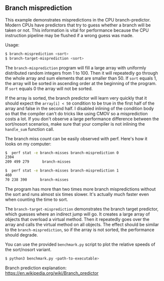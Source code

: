 ## Branch misprediction
This example demonstrates mispredictions in the CPU branch-predictor.
Modern CPUs have predictors that try to guess whether a branch will be taken or not.
This information is vital for performance because the CPU instruction pipeline may be flushed if a wrong guess was made.

Usage:
```bash
$ branch-misprediction <sort>
$ branch-target-misprediction <sort>
```

The `branch-misprediction` program will fill a large array with uniformly distributed random integers from 1 to 100.
Then it will repeatedly go through the whole array and sum elements that are smaller than 50. If `sort` equals 1,
the array will be sorted in ascending order at the beginning of the program. If `sort` equals 0 the array will not be sorted.

If the array is sorted, the branch predictor will learn very quickly that it should expect the `array[i] < 50`
condition to be true in the first half of the array and false in the second half. I disabled inlining of the
condition body so that the compiler can't do tricks like using CMOV so a misprediction costs a lot.
If you don't observe a large performance difference between the sort/nosort scenarios, make sure that your
compiler is not inlining the `handle_sum` function call.

The branch miss count can be easily observed with perf. Here's how it looks on my computer:
```bash
$  perf stat -e branch-misses branch-misprediction 0
2304
209 499 279      branch-misses

$  perf stat -e branch-misses branch-misprediction 1
460
70 238 390      branch-misses
```
The program has more than two times more branch mispredictions without the sort and runs almost six times slower.
It's actually much faster even when counting the time to sort.

The `branch-target-misprediction` demonstrates the branch target predictor, which guesses where an indirect
jump will go. It creates a large array of objects that overload a virtual method. Then it repeatedly goes over
the array and calls the virtual method on all objects. The effect should be
similar to the `branch-misprediction`, so if the array is not sorted, the performance should degrade.

You can use the provided `benchmark.py` script to plot the relative speeds of the sort/nosort variant.

```bash
$ python3 benchmark.py <path-to-executable>
```

Branch prediction explanation:
https://en.wikipedia.org/wiki/Branch_predictor
